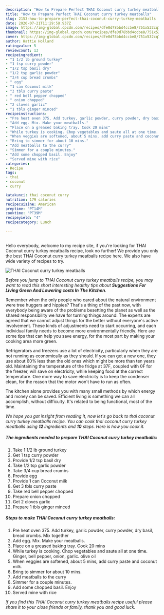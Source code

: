 ```yaml
---
description: "How to Prepare Perfect THAI Coconut curry turkey meatballs"
title: "How to Prepare Perfect THAI Coconut curry turkey meatballs"
slug: 2153-how-to-prepare-perfect-thai-coconut-curry-turkey-meatballs
date: 2020-07-21T11:29:58.937Z
image: https://img-global.cpcdn.com/recipes/dfe0d78bbd4ccbe8/751x532cq70/thai-coconut-curry-turkey-meatballs-recipe-main-photo.jpg
thumbnail: https://img-global.cpcdn.com/recipes/dfe0d78bbd4ccbe8/751x532cq70/thai-coconut-curry-turkey-meatballs-recipe-main-photo.jpg
cover: https://img-global.cpcdn.com/recipes/dfe0d78bbd4ccbe8/751x532cq70/thai-coconut-curry-turkey-meatballs-recipe-main-photo.jpg
author: Hattie Holland
ratingvalue: 5
reviewcount: 13
recipeingredient:
- "1 1/2 lb ground turkey"
- "1 tsp curry powder"
- "1/2 tsp basil dry"
- "1/2 tsp garlic powder"
- "3/4 cup bread crumbs"
- " egg"
- "1 can Coconut milk"
- "3 tbls curry paste"
- " red bell pepper chopped"
- " onion chopped"
- "2 cloves garlic"
- "1 tbls ginger minced"
recipeinstructions:
- "Pre heat oven 375. Add turkey, garlic powder, curry powder, dry basil, bread crumbs. Mix together"
- "Add egg. Mix. Make your meatballs."
- "Place on a greased baking tray. Cook 20 mins"
- "While turkey is cooking. Chop vegetables and saute all at one time. Ginger, bell pepper, onion, garlic. olive oil"
- "When veggies are softened, about 5 mins, add curry paste and coconut milk."
- "Bring to simmer for about 10 mins."
- "Add meatballs to the curry"
- "Simmer for a couple minutes."
- "Add some chopped basil. Enjoy"
- "Served mine with rice"
categories:
- Recipe
tags:
- thai
- coconut
- curry

katakunci: thai coconut curry 
nutrition: 179 calories
recipecuisine: American
preptime: "PT14M"
cooktime: "PT39M"
recipeyield: "4"
recipecategory: Lunch

---
```

<br>
Hello everybody, welcome to my recipe site, if you're looking for THAI Coconut curry turkey meatballs recipe, look no further! We provide you only the best THAI Coconut curry turkey meatballs recipe here. We also have wide variety of recipes to try.
<br>


![THAI Coconut curry turkey meatballs](https://img-global.cpcdn.com/recipes/dfe0d78bbd4ccbe8/751x532cq70/thai-coconut-curry-turkey-meatballs-recipe-main-photo.jpg)

<i>Before you jump to THAI Coconut curry turkey meatballs recipe, you may want to read this short interesting healthy tips about 
<strong>Suggestions For Living Green And Lowering costs In The Kitchen</strong>.</i>
</br>

Remember when the only people who cared about the natural environment were tree huggers and hippies? That's a thing of the past now, with everybody being aware of the problems besetting the planet as well as the shared responsibility we have for turning things around. The experts are agreed that we cannot adjust things for the better without everyone's active involvement. These kinds of adjustments need to start occurring, and each individual family needs to become more environmentally friendly. Here are some tips that can help you save energy, for the most part by making your cooking area more green.

Refrigerators and freezers use a lot of electricity, particularly when they are not running as economically as they should. If you can get a new one, they use about 60% less than the old ones which might be more than ten years old. Maintaining the temperature of the fridge at 37F, coupled with 0F for the freezer, will save on electricity, while keeping food at the correct temperature. One more way to save electricity is to keep the condenser clean, for the reason that the motor won't have to run as often.

The kitchen alone provides you with many small methods by which energy and money can be saved. Efficient living is something we can all accomplish, without difficulty. It's related to being functional, most of the time.


<i>We hope you got insight from reading it, now let's go back to thai coconut curry turkey meatballs recipe. You can cook thai coconut curry turkey meatballs using <strong>12</strong> ingredients and <strong>10</strong> steps. Here is how you cook it.
</i>

##### The ingredients needed to prepare THAI Coconut curry turkey meatballs:

1. Take 1 1/2 lb ground turkey
1. Get 1 tsp curry powder
1. Provide 1/2 tsp basil dry
1. Take 1/2 tsp garlic powder
1. Take 3/4 cup bread crumbs
1. Provide  egg
1. Provide 1 can Coconut milk
1. Get 3 tbls curry paste
1. Take  red bell pepper chopped
1. Prepare  onion chopped
1. Get 2 cloves garlic
1. Prepare 1 tbls ginger minced


##### Steps to make THAI Coconut curry turkey meatballs:

1. Pre heat oven 375. Add turkey, garlic powder, curry powder, dry basil, bread crumbs. Mix together
1. Add egg. Mix. Make your meatballs.
1. Place on a greased baking tray. Cook 20 mins
1. While turkey is cooking. Chop vegetables and saute all at one time. Ginger, bell pepper, onion, garlic. olive oil
1. When veggies are softened, about 5 mins, add curry paste and coconut milk.
1. Bring to simmer for about 10 mins.
1. Add meatballs to the curry
1. Simmer for a couple minutes.
1. Add some chopped basil. Enjoy
1. Served mine with rice


<i>If you find this THAI Coconut curry turkey meatballs recipe useful please share it to your close friends or family, thank you and good luck.</i>
